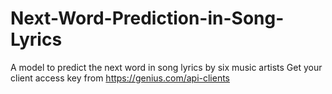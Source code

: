 # Next-Word-Prediction-in-Song-Lyrics
A model to predict the next word in song lyrics by six music artists
Get your client access key from https://genius.com/api-clients
